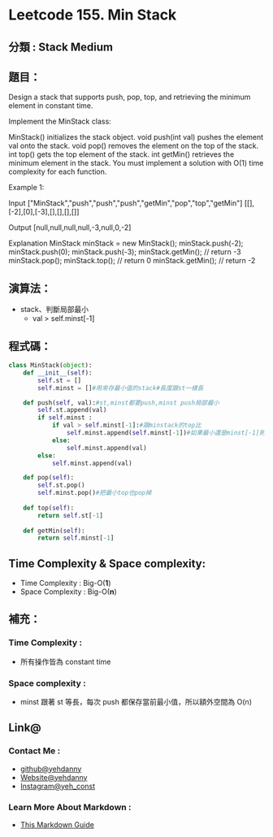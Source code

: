 # Leetcode  155. Min Stack

## 分類 : Stack Medium

## 題目：
Design a stack that supports push, pop, top, and retrieving the minimum element in constant time.

Implement the MinStack class:

MinStack() initializes the stack object.
void push(int val) pushes the element val onto the stack.
void pop() removes the element on the top of the stack.
int top() gets the top element of the stack.
int getMin() retrieves the minimum element in the stack.
You must implement a solution with O(1) time complexity for each function.

Example 1:

Input
["MinStack","push","push","push","getMin","pop","top","getMin"]
[[],[-2],[0],[-3],[],[],[],[]]

Output
[null,null,null,null,-3,null,0,-2]

Explanation
MinStack minStack = new MinStack();
minStack.push(-2);
minStack.push(0);
minStack.push(-3);
minStack.getMin(); // return -3
minStack.pop();
minStack.top();    // return 0
minStack.getMin(); // return -2

## 演算法：
- stack、判斷局部最小
  - val > self.minst[-1]


## 程式碼：
```python
class MinStack(object):
    def __init__(self):
        self.st = []
        self.minst = []#用來存最小值的stack#長度跟st一樣長

    def push(self, val):#st,minst都要push,minst push局部最小
        self.st.append(val)
        if self.minst :
            if val > self.minst[-1]:#跟minstack的top比
                self.minst.append(self.minst[-1])#如果最小還是minst[-1]則，繼續appendminst[-1]
            else:
                self.minst.append(val)
        else:
            self.minst.append(val)

    def pop(self):
        self.st.pop()
        self.minst.pop()#把最小top也pop掉
        
    def top(self):
        return self.st[-1]
        
    def getMin(self):
        return self.minst[-1]
```
## Time Complexity & Space complexity:
- Time Complexity   :   Big-O(__1__)
- Space Complexity   :  Big-O(__n__)

## 補充：
### Time Complexity :
- 所有操作皆為 constant time
### Space complexity :
- minst 跟著 st 等長，每次 push 都保存當前最小值，所以額外空間為 O(n)

## Link@
### Contact Me : 
- [github@yehdanny](https://github.com/yehdanny)
- [Website@yehdanny](https://yehdanny.github.io/mypage/html/index.html)
- [Instagram@yeh_const](https://www.instagram.com/yeh_const?igsh=MTVlNTl2eGVkeWI2MA%3D%3D&utm_source=qr)
### Learn More About Markdown :
- [This Markdown Guide](https://www.markdownguide.org/)
